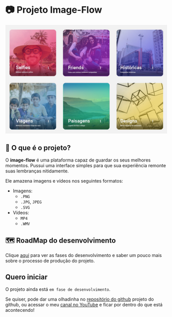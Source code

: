 # 📷 Projeto **Image-Flow**
![Página Principal do site](https://raw.githubusercontent.com/laube-developer/image-flow/main/example_images/3_Folders.jpg)

## 🤔 O que é o projeto?
O **image-flow** é uma plataforma capaz de guardar os seus melhores momentos. Pussui uma interface simples para que sua experiência remonte suas lembranças nitidamente.

Ele amazena imagens e vídeos nos seguintes formatos:
- Imagens: 
  - `.PNG`
  - `.JPG`, `JPEG`
  - `.SVG`
- Vídeos:
  - `MP4`
  - `.WMV`

## 🗺 RoadMap do desenvolvimento
Clique [aqui](/about/DEV.md) para ver as fases do desenvolvimento e saber um pouco mais sobre o processo de produção do projeto.

## Quero iniciar
O projeto ainda está ``em fase de desenvolvimento``.

Se quiser, pode dar uma olhadinha no [repositório do github](https://github.com/laube-developer/image-flow) projeto do github, ou acessar o meu [canal no YouTube](https://www.youtube.com/channel/UCcAl972zOv_A19vJL2YhyMg) e ficar por dentro do que está acontecendo!